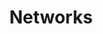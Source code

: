 ---
title: "Networks"
linkTitle: "networks"
weight: 1
description: >
  IPv4 and IPv6 Ethernet Networks
hide_feedback: true
---